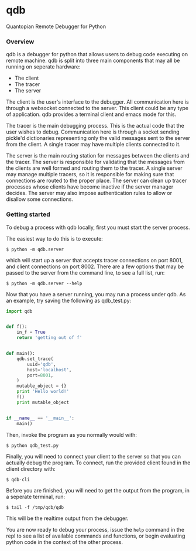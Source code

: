 # qdb #

Quantopian Remote Debugger for Python


### Overview ###

qdb is a debugger for python that allows users to debug code executing
on remote machine. qdb is split into three main components that may all be
running on seperate hardware:

- The client
- The tracer
- The server

The client is the user's interface to the debugger. All communication here is
through a websocket connected to the server. This client could be any type
of application. qdb provides a terminal client and emacs mode for this.


The tracer is the main debugging process. This is the actual code that the user
wishes to debug. Communication here is through a socket sending pickle'd
dictionaries representing only the valid messages sent to the server from
the client. A single tracer may have multiple clients connected to it.


The server is the main routing station for messages between the clients and the
tracer. The server is responsible for validating that the messages from the
clients are well formed and routing them to the tracer. A single server may
manage multiple tracers, so it is responsible for making sure that connections
are routed to the proper place. The server can clean up tracer processes whose
clients have become inactive if the server manager decides. The server may also
impose authentication rules to allow or disallow some connections.


### Getting started ###

To debug a process with qdb locally, first you must start the server process.

The easiest way to do this is to execute:

    $ python -m qdb.server

which will start up a server that accepts tracer connections on port 8001, and
client connections on port 8002. There are a few options that may be passed to
the server from the command line, to see a full list, run:

    $ python -m qdb.server --help


Now that you have a server running, you may run a process under qdb.
As an example, try saving the following as qdb_test.py:

```python
import qdb


def f():
    in_f = True
    return 'getting out of f'


def main():
    qdb.set_trace(
        uuid='qdb',
        host='localhost',
        port=8001,
    )
    mutable_object = {}
    print 'Hello world!'
    f()
    print mutable_object


if __name__ == '__main__':
    main()
```

Then, invoke the program as you normally would with:

    $ python qdb_test.py

Finally, you will need to connect your client to the server so that you can
actually debug the program. To connect, run the provided client found in the
client directory with:

    $ qdb-cli

Before you are finished, you will need to get the output from the program, in a
seperate terminal, run:

    $ tail -f /tmp/qdb/qdb

This will be the realtime output from the debugger.


You are now ready to debug your process, issue the `help` command in the repl
to see a list of available commands and functions, or begin evaluating python
code in the context of the other process.
